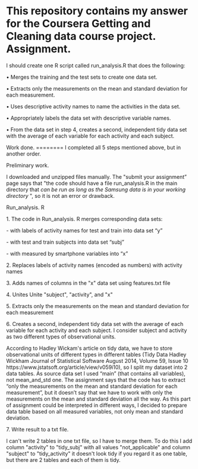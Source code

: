 This repository contains my answer for the Coursera Getting and Cleaning data course project.
Assignment.
========
I should  create one R script called run_analysis.R that does the following:
<p> •	Merges the training and the test sets to create one data set. </p>
<p> •	Extracts only the measurements on the mean and standard deviation for each measurement. </p>
<p> •	Uses descriptive activity names to name the activities in the data set. </p>
<p> •	Appropriately labels the data set with descriptive variable names. </p>
<p> •	From the data set in step 4, creates a second, independent tidy data set with the average of each variable for each activity and each subject. </p>
Work done.
========
I completed all 5 steps mentioned above, but in another order.
<p> Preliminary work. </p> 
I downloaded and unzipped files manually. The "submit your assignment” page says that "the code should have a file run_analysis.R in the main directory that <i> can be run as long as the Samsung data is in your working directory </i> ",  so it is not an error or drawback. 
<p> Run_analysis. R </p> 
<p>  1.  The code in Run_analysis. R merges corresponding  data sets: </p>
<p>   - with labels of activity names for test and train into data set “y” </p>
<p>   - with test and train subjects into data set “subj” </p>
<p>   - with measured by smartphone variables into “x” </p>
<p>   2. Replaces labels of activity names (encoded as numbers) with activity names </p>
<p>   3. Adds names of columns in the "x" data set using features.txt file </p>
<p>   4. Unites Unite "subject", "activity", and "x" </p>
<p>   5. Extracts only the measurements on the mean and standard deviation for each measurement </p>
<p>   6. Creates a second, independent tidy data set with the average of each variable for each activity and each subject. I consider subject and activity as two different types of observational units.  </p> According to Hadley Wickam's article on tidy data, we have to store observational units of different types in different tables (Tidy Data Hadley Wickham Journal of Statistical Software August 2014, Volume 59, Issue 10  https://www.jstatsoft.org/article/view/v059i10), so I split my dataset into 2 data tables. As source data set I used “main” (that contains all variables), not mean_and_std one. The assignment says that the code has to extract “only the measurements on the mean and standard deviation for each measurement”, but it doesn’t say that we have to work with only the measurements on the mean and standard deviation all the way. As this part of assignment could be interpreted in different ways, I decided to prepare data table based on all measured variables, not only mean and standard deviation.
 <p>   7. Write result to a txt file. </p>
I can't write 2 tables in one txt file, so I have to merge them. To do this I add column "activity" to "tidy_subj" with all values "not_applicable" and column "subject" to "tidy_activity" it doesn't look tidy if you regard it as one table, but there are 2 tables and each of them is tidy. 
